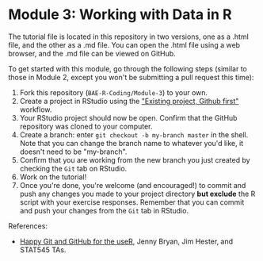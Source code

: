 # Module 3: Working with Data in R

The tutorial file is located in this repository in two versions, one as a .html file, and the other as a .md file. You can open the .html file using a web browser, and the .md file can be viewed on GitHub. 

To get started with this module, go through the following steps (similar to those in Module 2, except you won't be submitting a pull request this time):

1. Fork this repository (`BAE-R-Coding/Module-3`) to your own. 
2. Create a project in RStudio using the ["Existing project, Github first"](https://happygitwithr.com/existing-github-first.html#existing-github-first) workflow. 
3. Your RStudio project should now be open. Confirm that the GitHub repository was cloned to your computer. 
4. Create a branch: enter `git checkout -b my-branch master` in the shell. Note that you can change the branch name to whatever you'd like, it doesn't need to be "my-branch". 
5. Confirm that you are working from the new branch you just created by checking the `Git` tab on RStudio. 
6. Work on the tutorial!
7. Once you're done, you're welcome (and encouraged!) to commit and push any changes you made to your project directory **but exclude** the R script with your exercise responses. Remember that you can commit and push your changes from the `Git` tab in RStudio. 

References:
- [Happy Git and GitHub for the useR](https://happygitwithr.com/), Jenny Bryan, Jim Hester, and STAT545 TAs.
